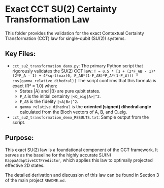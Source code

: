 # Exact CCT SU(2) Certainty Transformation Law

This folder provides the validation for the exact Contextual Certainty Transformation (CCT) law for single-qubit (SU(2)) systems.

## Key Files:

*   `cct_su2_transformation_demo.py`: The primary Python script that rigorously validates the SU(2) CCT law:
    `T = 0.5 * [1 + (2*F_AB - 1)*(2*P_A - 1) + 4*sqrt(max(0, F_AB*(1-F_AB)*P_A*(1-P_A))) * cos(gamma_relative_dihedral)]`
    The script confirms that this formula is exact (R² ≈ 1.0) when:
    *   States |A⟩ and |B⟩ are pure qubit states.
    *   `P_A` is the initial certainty `|<O_eig|A>|^2`.
    *   `F_AB` is the fidelity `|<A|B>|^2`.
    *   `gamma_relative_dihedral` is the **oriented (signed) dihedral angle** calculated from the Bloch vectors of A, B, and O_eig.
*   `cct_su2_transformation_demo_RESULTS.txt`: Sample output from the script.

## Purpose:
This exact SU(2) law is a foundational component of the CCT framework. It serves as the baseline for the highly accurate SU(N) `KappaAdaptiveCCTPredictor`, which applies this law to optimally projected effective 2D states.

The detailed derivation and discussion of this law can be found in Section 3 of the main project `README.md`.
